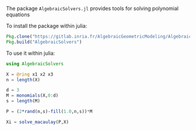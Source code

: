 The package `AlgebraicSolvers.jl` provides tools for solving polynomial equations

To install the package within julia:

```julia
Pkg.clone("https://gitlab.inria.fr/AlgebraicGeometricModeling/AlgebraicSolvers.jl.git")
Pkg.build("AlgebraicSolvers")
```


To use it within julia:

```julia
using AlgebraicSolvers

X = @ring x1 x2 x3
n = length(X)

d = 3
M = monomials(X,0:d)
s = length(M)

P = (2*rand(n,s)-fill(1.0,n,s))*M

Xi = solve_macaulay(P,X)

```

